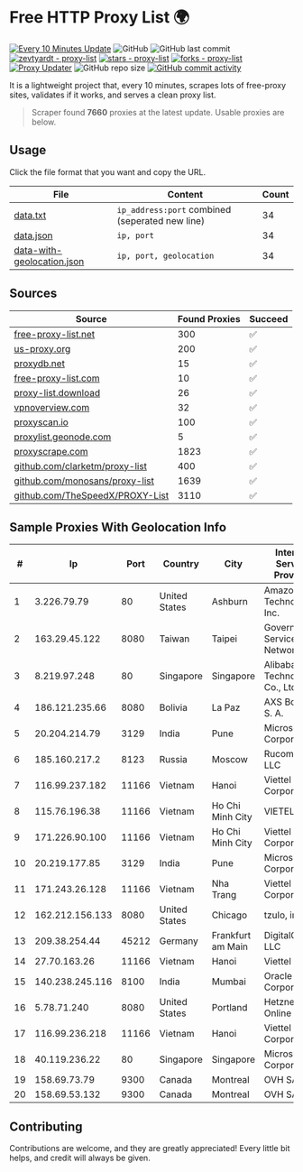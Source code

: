 
# Free HTTP Proxy List 🌍

[![Every 10 Minutes Update](https://github.com/mertguvencli/http-proxy-list/actions/workflows/main.yml/badge.svg?branch=main)](https://github.com/mertguvencli/http-proxy-list/actions/workflows/main.yml)
![GitHub](https://img.shields.io/github/license/mertguvencli/http-proxy-list)
![GitHub last commit](https://img.shields.io/github/last-commit/mertguvencli/http-proxy-list)
[![zevtyardt - proxy-list](https://img.shields.io/static/v1?label=zevtyardt&message=proxy-list&color=blue&logo=github)](https://github.com/zevtyardt/proxy-list "Go to GitHub repo")
[![stars - proxy-list](https://img.shields.io/github/stars/zevtyardt/proxy-list?style=social)](https://github.com/zevtyardt/proxy-list)
[![forks - proxy-list](https://img.shields.io/github/forks/zevtyardt/proxy-list?style=social)](https://github.com/zevtyardt/proxy-list)
[![Proxy Updater](https://github.com/zevtyardt/proxy-list/workflows/Proxy%20Updater/badge.svg)](https://github.com/zevtyardt/proxy-list/actions?query=workflow:"Proxy+Updater")
![GitHub repo size](https://img.shields.io/github/repo-size/zevtyardt/proxy-list)
[![GitHub commit activity](https://img.shields.io/github/commit-activity/m/zevtyardt/proxy-list?logo=commits)](https://github.com/zevtyardt/proxy-list/commits/main)

It is a lightweight project that, every 10 minutes, scrapes lots of free-proxy sites, validates if it works, and serves a clean proxy list.

> Scraper found **7660** proxies at the latest update. Usable proxies are below.

## Usage

Click the file format that you want and copy the URL.

|File|Content|Count|
|----|-------|-----|
|[data.txt](https://raw.githubusercontent.com/mertguvencli/http-proxy-list/main/proxy-list/data.txt)|`ip_address:port` combined (seperated new line)|34|
|[data.json](https://raw.githubusercontent.com/mertguvencli/http-proxy-list/main/proxy-list/data.json)|`ip, port`|34|
|[data-with-geolocation.json](https://raw.githubusercontent.com/mertguvencli/http-proxy-list/main/proxy-list/data-with-geolocation.json)|`ip, port, geolocation`|34|

## Sources

|Source|Found Proxies|Succeed|
|------|-------------|-------|
|[free-proxy-list.net](https://free-proxy-list.net)|300|✅|
|[us-proxy.org](https://www.us-proxy.org)|200|✅|
|[proxydb.net](http://proxydb.net)|15|✅|
|[free-proxy-list.com](https://free-proxy-list.com/?page=&port=&type%5B%5D=http&type%5B%5D=https&up_time=0&search=Search)|10|✅|
|[proxy-list.download](https://www.proxy-list.download/HTTP)|26|✅|
|[vpnoverview.com](https://vpnoverview.com/privacy/anonymous-browsing/free-proxy-servers)|32|✅|
|[proxyscan.io](https://www.proxyscan.io)|100|✅|
|[proxylist.geonode.com](https://proxylist.geonode.com/api/proxy-list?limit=300&page=1&sort_by=lastChecked&sort_type=desc&protocols=http,https)|5|✅|
|[proxyscrape.com](https://api.proxyscrape.com/v2/?request=displayproxies&protocol=http&timeout=10000&country=all&ssl=all&anonymity=all)|1823|✅|
|[github.com/clarketm/proxy-list](https://raw.githubusercontent.com/clarketm/proxy-list/master/proxy-list-raw.txt)|400|✅|
|[github.com/monosans/proxy-list](https://raw.githubusercontent.com/monosans/proxy-list/main/proxies/http.txt)|1639|✅|
|[github.com/TheSpeedX/PROXY-List](https://raw.githubusercontent.com/TheSpeedX/PROXY-List/master/http.txt)|3110|✅|


## Sample Proxies With Geolocation Info

|#|Ip|Port|Country|City|Internet Service Provider|
|-|--|----|-------|----|-------------------------|
|1|3.226.79.79|80|United States|Ashburn|Amazon Technologies Inc.|
|2|163.29.45.122|8080|Taiwan|Taipei|Government Service Network|
|3|8.219.97.248|80|Singapore|Singapore|Alibaba (US) Technology Co., Ltd.|
|4|186.121.235.66|8080|Bolivia|La Paz|AXS Bolivia S. A.|
|5|20.204.214.79|3129|India|Pune|Microsoft Corporation|
|6|185.160.217.2|8123|Russia|Moscow|Rucomtech LLC|
|7|116.99.237.182|11166|Vietnam|Hanoi|Viettel Corporation|
|8|115.76.196.38|11166|Vietnam|Ho Chi Minh City|VIETELGPRS|
|9|171.226.90.100|11166|Vietnam|Ho Chi Minh City|Viettel Corporation|
|10|20.219.177.85|3129|India|Pune|Microsoft Corporation|
|11|171.243.26.128|11166|Vietnam|Nha Trang|Viettel Corporation|
|12|162.212.156.133|8080|United States|Chicago|tzulo, inc.|
|13|209.38.254.44|45212|Germany|Frankfurt am Main|DigitalOcean, LLC|
|14|27.70.163.26|11166|Vietnam|Hanoi|Viettel Group|
|15|140.238.245.116|8100|India|Mumbai|Oracle Corporation|
|16|5.78.71.240|8080|United States|Portland|Hetzner Online GmbH|
|17|116.99.236.218|11166|Vietnam|Hanoi|Viettel Corporation|
|18|40.119.236.22|80|Singapore|Singapore|Microsoft Corporation|
|19|158.69.73.79|9300|Canada|Montreal|OVH SAS|
|20|158.69.53.132|9300|Canada|Montreal|OVH SAS|



## Contributing

Contributions are welcome, and they are greatly appreciated! Every
little bit helps, and credit will always be given.


